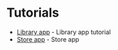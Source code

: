 Tutorials
=====================

 - [Library app](../../../examples/library/Readme.md) - Library app tutorial
 - [Store app](../../../examples/store-app/Readme.md) - Store app